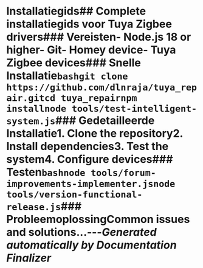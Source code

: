 # Installatiegids## Complete installatiegids voor Tuya Zigbee drivers### Vereisten- Node.js 18 or higher- Git- Homey device- Tuya Zigbee devices### Snelle Installatie```bashgit clone https://github.com/dlnraja/tuya_repair.gitcd tuya_repairnpm installnode tools/test-intelligent-system.js```### Gedetailleerde Installatie1. **Clone the repository**2. **Install dependencies**3. **Test the system**4. **Configure devices**### Testen```bashnode tools/forum-improvements-implementer.jsnode tools/version-functional-release.js```### ProbleemoplossingCommon issues and solutions...---*Generated automatically by Documentation Finalizer*